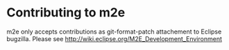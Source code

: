 Contributing to m2e
===================

m2e only accepts contributions as git-format-patch attachement to Eclipse bugzilla.
Please see http://wiki.eclipse.org/M2E_Development_Environment